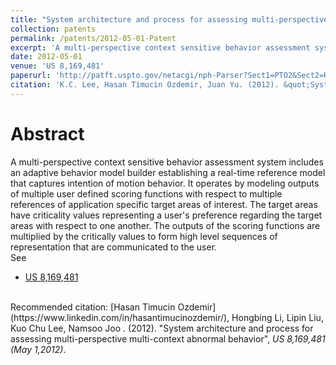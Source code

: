 ```yaml
---
title: "System architecture and process for assessing multi-perspective multi-context abnormal behavior"
collection: patents
permalink: /patents/2012-05-01-Patent
excerpt: 'A multi-perspective context sensitive behavior assessment system includes an adaptive behavior model builder establishing a real-time reference model that captures intention of motion behavior.'
date: 2012-05-01
venue: 'US 8,169,481'
paperurl: 'http://patft.uspto.gov/netacgi/nph-Parser?Sect1=PTO2&Sect2=HITOFF&p=1&u=%2Fnetahtml%2FPTO%2Fsearch-bool.html&r=1&f=G&l=50&co1=AND&d=PTXT&s1=8,169,481.PN.&OS=PN/8,169,481&RS=PN/8,169,481'
citation: 'K.C. Lee, Hasan Timucin Ozdemir, Juan Yu. (2012). &quot;System architecture and process for assessing multi-perspective multi-context abnormal behavior&quot;, <i>US 8,169,481 (May 01,2012)</i>.'
---
```


Abstract
========
A multi-perspective context sensitive behavior assessment system includes an adaptive behavior model builder establishing a real-time reference model that captures intention of motion behavior. 
It operates by modeling outputs of multiple user defined scoring functions with respect to multiple references of application specific target areas of interest. 
The target areas have criticality values representing a user's preference regarding the target areas with respect to one another. 
The outputs of the scoring functions are multiplied by the critically values to form high level sequences of representation that are communicated to the user.
<br>
See
- [US 8,169,481](http://patft.uspto.gov/netacgi/nph-Parser?Sect1=PTO2&Sect2=HITOFF&p=1&u=%2Fnetahtml%2FPTO%2Fsearch-bool.html&r=1&f=G&l=50&co1=AND&d=PTXT&s1=8,169,481.PN.&OS=PN/8,169,481&RS=PN/8,169,481)

<br>
Recommended citation: [Hasan Timucin Ozdemir](https://www.linkedin.com/in/hasantimucinozdemir/), Hongbing Li, Lipin Liu, Kuo Chu Lee, Namsoo Joo . (2012). "System architecture and process for assessing multi-perspective multi-context abnormal behavior", <i>US 8,169,481 (May 1,2012)</i>. 


